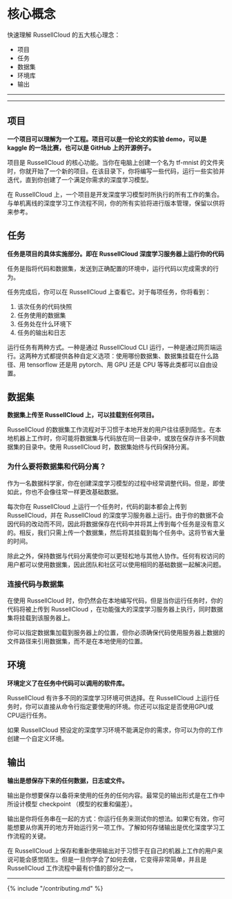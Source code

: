 <!--  TODO: 核心概念梳理：按章节梳理。内部跳转连接将在整体梳理后添加。 -->

# 核心概念

快速理解 RussellCloud 的五大核心理念：
 * 项目
 * 任务
 * 数据集
 * 环境库
 * 输出

---

<!-- toc -->

---

## 项目
**一个项目可以理解为一个工程。项目可以是一份论文的实验 demo，可以是 kaggle 的一场比赛，也可以是 GitHub 上的开源例子。**

项目是 RussellCloud 的核心功能。当你在电脑上创建一个名为 tf-mnist 的文件夹时，你就开始了一个新的项目。在该目录下，你将编写一些代码，运行一些实验并迭代，直到你创建了一个满足你需求的深度学习模型。

在 RussellCloud 上，一个项目是开发深度学习模型时所执行的所有工作的集合。与单机离线的深度学习工作流程不同，你的所有实验将进行版本管理，保留以供将来参考。

## 任务
**任务是项目的具体实施部分。即在 RussellCloud 深度学习服务器上运行你的代码**

任务是指将代码和数据集，发送到正确配置的环境中，运行代码以完成需求的行为。

任务完成后，你可以在 RussellCloud 上查看它。对于每项任务，你将看到：
1. 该次任务的代码快照
2. 任务使用的数据集
3. 任务处在什么环境下
4. 任务的输出和日志

运行任务有两种方式。一种是通过 RussellCloud CLI 运行，一种是通过网页端运行。这两种方式都提供各种自定义选项：使用哪份数据集、数据集挂载在什么路径、用 tensorflow 还是用 pytorch、用 GPU 还是 CPU 等等此类都可以自由设置。

## 数据集
**数据集上传至 RussellCloud 上，可以挂载到任何项目。**

RussellCloud 的数据集工作流程对于习惯于本地开发的用户往往感到陌生。在本地机器上工作时，你可能将数据集与代码放在同一目录中，或放在保存许多不同数据集的目录中。使用 RussellCloud 时，数据集始终与代码保持分离。

### 为什么要将数据集和代码分离？

作为一名数据科学家，你在创建深度学习模型的过程中经常调整代码。但是，即使如此，你也不会像往常一样更改基础数据。

每次你在 RussellCloud 上运行一个任务时，代码的副本都会上传到 RussellCloud，并在 RussellCloud 的深度学习服务器上运行。由于你的数据不会因代码的改动而不同，因此将数据保存在代码中并将其上传到每个任务是没有意义的。相反，我们只需上传一个数据集，然后将其挂载到每个任务中。这将节省大量的时间。

除此之外，保持数据与代码分离使你可以更轻松地与其他人协作。任何有权访问的用户都可以使用数据集，因此团队和社区可以使用相同的基础数据一起解决问题。

### 连接代码与数据集
在使用 RussellCloud 时，你仍然会在本地编写代码，但是当你运行任务时，你的代码将被上传到 RussellCloud ，在功能强大的深度学习服务器上执行，同时数据集将挂载到该服务器上。

你可以指定数据集加载到服务器上的位置，但你必须确保代码使用服务器上数据的文件路径来引用数据集，而不是在本地使用的位置。

## 环境
**环境定义了在任务中代码可以调用的软件库。**

RussellCloud 有许多不同的深度学习环境可供选择。在 RussellCloud 上运行任务时，你可以直接从命令行指定要使用的环境。你还可以指定是否使用GPU或CPU运行任务。

如果 RussellCloud 预设定的深度学习环境不能满足你的需求，你可以为你的工作创建一个自定义环境。

## 输出
**输出是想保存下来的任何数据，日志或文件。**

输出是你想要保存以备将来使用的任务的任何内容。最常见的输出形式是在工作中所设计模型 checkpoint （模型的权重和偏差）。

输出是你将任务串在一起的方式：你运行任务来测试你的想法。如果它有效，你可能想要从你离开的地方开始运行另一项工作。了解如何存储输出是优化深度学习工作流程的关键。

在 RussellCloud 上保存和重新使用输出对于习惯于在自己的机器上工作的用户来说可能会感觉陌生。但是一旦你学会了如何去做，它变得非常简单，并且是 RussellCloud 工作流程中最有价值的部分之一。

---

{% include "/contributing.md" %}